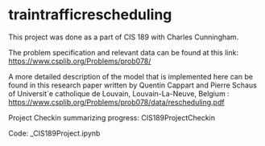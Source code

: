 # traintrafficrescheduling
This project was done as a part of CIS 189 with Charles Cunningham.

The problem specification and relevant data can be found at this link: https://www.csplib.org/Problems/prob078/

A more detailed description of the model that is implemented here can be found in this research paper written by Quentin Cappart and Pierre Schaus of Universit´e catholique de Louvain, Louvain-La-Neuve, Belgium : https://www.csplib.org/Problems/prob078/data/rescheduling.pdf

Project Checkin summarizing progress: CIS189ProjectCheckin

Code: _CIS189Project.ipynb
